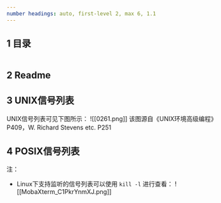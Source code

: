 ```yaml
---
number headings: auto, first-level 2, max 6, 1.1
---
```

## 1 目录

```toc
```

## 2 Readme



## 3 UNIX信号列表

UNIX信号列表可见下图所示：
	![[0261.png]]
	该图源自《UNIX环境高级编程》P409，W. Richard Stevens etc. P251

## 4 POSIX信号列表




注：
- Linux下支持监听的信号列表可以使用 `kill -l` 进行查看：
	![[MobaXterm_C1PkrYnmXJ.png]]

